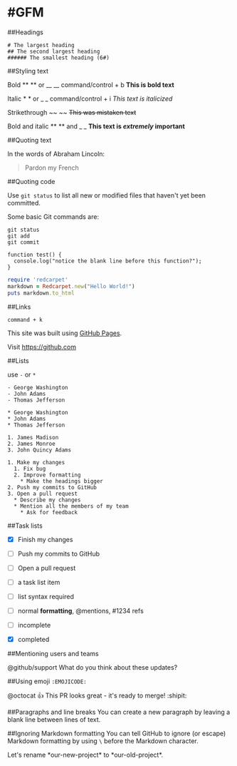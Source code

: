 #GFM
===
##Headings

```
# The largest heading
## The second largest heading
###### The smallest heading (6#)
```

##Styling text

Bold	** ** or __ __	command/control + b	**This is bold text**

Italic	* * or _ _	command/control + i	*This text is italicized*

Strikethrough	~~ ~~		~~This was mistaken text~~

Bold and italic	** ** and _ _		**This text is _extremely_ important**

##Quoting text

In the words of Abraham Lincoln:
> Pardon my French

##Quoting code

Use `git status` to list all new or modified files that haven't yet been committed.

Some basic Git commands are:
```
git status
git add
git commit
```

```
function test() {
  console.log("notice the blank line before this function?");
}
```

```ruby
require 'redcarpet'
markdown = Redcarpet.new("Hello World!")
puts markdown.to_html
```

##Links

`command + k`

This site was built using [GitHub Pages](https://pages.github.com/).

Visit https://github.com

##Lists

use `-` or `*`

```
- George Washington
- John Adams
- Thomas Jefferson
```

```
* George Washington
* John Adams
* Thomas Jefferson
```

```
1. James Madison
2. James Monroe
3. John Quincy Adams
```

```
1. Make my changes
  1. Fix bug
  2. Improve formatting
    * Make the headings bigger
2. Push my commits to GitHub
3. Open a pull request
  * Describe my changes
  * Mention all the members of my team
    * Ask for feedback
```

##Task lists

- [x] Finish my changes
- [ ] Push my commits to GitHub
- [ ] Open a pull request

- [ ] a task list item
- [ ] list syntax required
- [ ] normal **formatting**, @mentions, #1234 refs
- [ ] incomplete
- [x] completed

##Mentioning users and teams

@github/support What do you think about these updates?

##Using emoji
`:EMOJICODE:`

@octocat :+1: This PR looks great - it's ready to merge! :shipit:

##Paragraphs and line breaks
You can create a new paragraph by leaving a blank line between lines of text.

##Ignoring Markdown formatting
You can tell GitHub to ignore (or escape) Markdown formatting by using `\` before the Markdown character.

Let's rename \*our-new-project\* to \*our-old-project\*.

